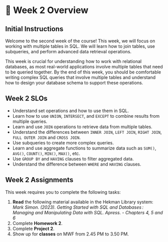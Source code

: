 # 🔎 Week 2 Overview

## Initial Instructions

Welcome to the second week of the course! This week, we will focus on working with multiple tables in SQL. We will learn how to join tables, use subqueries, and perform advanced data retrieval operations.

This week is crucial for understanding how to work with relational databases, as most real-world applications involve multiple tables that need to be queried together. By the end of this week, you should be comfortable writing complex SQL queries that involve multiple tables and understand how to design your database schema to support these operations.


## Week 2 SLOs


- Understand set operations and how to use them in SQL.
- Learn how to use `UNION`, `INTERSECT`, and `EXCEPT` to combine results from multiple queries.
- Learn and use `JOIN` operations to retrieve data from multiple tables.
- Understand the differences between `INNER JOIN`, `LEFT JOIN`, `RIGHT JOIN`, `FULL OUTER JOIN` and `CROSS JOIN`.
- Use subqueries to create more complex queries.
- Learn and use aggregate functions to summarize data such as `SUM()`, `AVG()`, `COUNT()`, `MIN()`, `MAX()`, etc.
- Use `GROUP BY` and `HAVING` clauses to filter aggregated data.
- Understand the difference between `WHERE` and `HAVING` clauses.


## Week 2 Assignments

This week requires you to complete the following tasks:

1. **Read** the following material available in the Hekman Library system: *Mark Simon. (2023). Getting Started with SQL and Databases : Managing and Manipulating Data with SQL. Apress. - Chapters 4, 5 and 6*
2. Complete **Homework 2**.
3. Complete **Project 2**.
4. Show up for **classes** on MWF from 2.45 PM to 3.50 PM.
